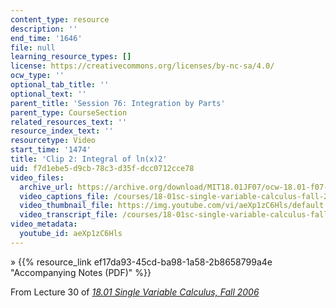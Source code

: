 ```yaml
---
content_type: resource
description: ''
end_time: '1646'
file: null
learning_resource_types: []
license: https://creativecommons.org/licenses/by-nc-sa/4.0/
ocw_type: ''
optional_tab_title: ''
optional_text: ''
parent_title: 'Session 76: Integration by Parts'
parent_type: CourseSection
related_resources_text: ''
resource_index_text: ''
resourcetype: Video
start_time: '1474'
title: 'Clip 2: Integral of ln(x)2'
uid: f7d1ebe5-d9cb-78c3-d35f-dcc0712cce78
video_files:
  archive_url: https://archive.org/download/MIT18.01JF07/ocw-18.01-f07-lec30_300k.mp4
  video_captions_file: /courses/18-01sc-single-variable-calculus-fall-2010/e531f6b0849f520eae9cd30f2517190d_aeXp1zC6Hls.vtt
  video_thumbnail_file: https://img.youtube.com/vi/aeXp1zC6Hls/default.jpg
  video_transcript_file: /courses/18-01sc-single-variable-calculus-fall-2010/75e480abc28a3ade1a743a0c234ee7d8_aeXp1zC6Hls.pdf
video_metadata:
  youtube_id: aeXp1zC6Hls
---
```


» {{% resource_link ef17da93-45cd-ba98-1a58-2b8658799a4e "Accompanying Notes (PDF)" %}}

From Lecture 30 of [_18.01 Single Variable Calculus, Fall 2006_](/courses/18-01-single-variable-calculus-fall-2006/video_galleries/video-lectures)

